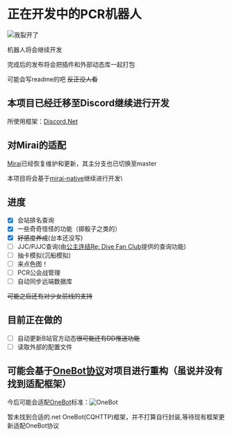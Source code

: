 # 正在开发中的PCR机器人

![我裂开了](https://i.loli.net/2020/08/16/gm6WAdRyEvThZUG.gif)

机器人将会继续开发

完成后的发布将会把插件和外部动态库一起打包

可能会写readme的吧 ~~反正没人看~~

## 本项目已经迁移至Discord继续进行开发

所使用框架：[Discord.Net](https://github.com/discord-net/Discord.Net)

## 对Mirai的适配

[Mirai](https://github.com/mamoe/mirai)已经恢复维护和更新，其主分支也已切换至master

本项目将会基于[mirai-native](https://github.com/iTXTech/mirai-native)继续进行开发\

## 进度

- [x] 会站排名查询
- [x] 一些奇奇怪怪的功能（掷骰子之类的）
- [x] ~~好感度养成~~(台本还没写)
- [ ] JJC/PJJC查询(由[公主连结Re: Dive Fan Club](https://pcrdfans.com/)提供的查询功能)
- [ ] 抽卡模拟(沉船模拟)
- [ ] 来点色图！
- [ ] PCR公会战管理
- [ ] 自动同步远端数据库

~~可能之后还有对少女前线的支持~~

## 目前正在做的

- [ ] 自动更新B站官方动态~~很可能还有DD推送功能~~
- [ ] 读取外部的配置文件

## 可能会基于[OneBot协议](https://github.com/howmanybots/onebot)对项目进行重构（虽说并没有找到适配框架）

今后可能会适配[OneBot](https://github.com/howmanybots/onebot)标准：![OneBot](https://img.shields.io/static/v1?label=OneBot&message=v11&color=blueviolet&style=for-the-badge)

暂未找到合适的.net OneBot(CQHTTP)框架，并不打算自行封装,等待现有框架更新适配OneBot协议
